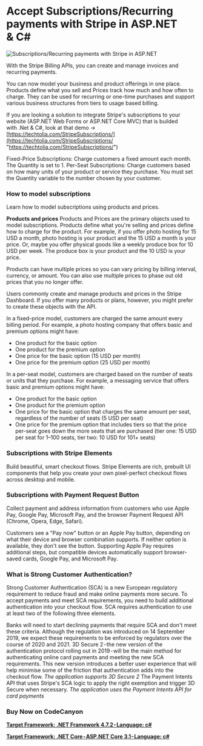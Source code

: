 # Accept Subscriptions/Recurring payments with Stripe in ASP.NET & C#

![Subscriptions/Recurring payments with Stripe in ASP.NET](https://miro.medium.com/max/625/1*SsSmQbhb2UbdQQf_cSHPWA.png "This is image title")

With the Stripe Billing APIs, you can create and manage invoices and recurring payments.

You can now model your business and product offerings in one place. Products define what you sell and Prices track how much and how often to charge. They can be used for recurring or one-time purchases and support various business structures from tiers to usage based billing.

If you are looking a solution to integrate Stripe's subscriptions to your website (ASP.NET Web Forms or ASP.NET Core MVC) that is builded with .Net & C#, look at that demo → [https://techtolia.com/StripeSubscriptions/](https://techtolia.com/StripeSubscriptions/ "https://techtolia.com/StripeSubscriptions/")

Fixed-Price Subscriptions: Charge customers a fixed amount each month. The Quantity is set to 1.
Per-Seat Subscriptions: Charge customers based on how many units of your product or service they purchase. You must set the Quantity variable to the number chosen by your customer.


### How to model subscriptions
Learn how to model subscriptions using products and prices.

**Products and prices**
Products and Prices are the primary objects used to model subscriptions. Products define what you're selling and prices define how to charge for the product. For example, if you offer photo hosting for 15 USD a month, photo hosting is your product and the 15 USD a month is your price. Or, maybe you offer physical goods like a weekly produce box for 10 USD per week. The produce box is your product and the 10 USD is your price.

Products can have multiple prices so you can vary pricing by billing interval, currency, or amount. You can also use multiple prices to phase out old prices that you no longer offer.

Users commonly create and manage products and prices in the Stripe Dashboard. If you offer many products or plans, however, you might prefer to create these objects with the API.

In a fixed-price model, customers are charged the same amount every billing period. For example, a photo hosting company that offers basic and premium options might have:
* One product for the basic option
* One product for the premium option
* One price for the basic option (15 USD per month)
* One price for the premium option (25 USD per month)

In a per-seat model, customers are charged based on the number of seats or units that they purchase. For example, a messaging service that offers basic and premium options might have:
* One product for the basic option
* One product for the premium option
* One price for the basic option that charges the same amount per seat, regardless of the number of seats (5 USD per seat)
* One price for the premium option that includes tiers so that the price per-seat goes down the more seats that are purchased (tier one: 15 USD per seat for 1–100 seats, tier two: 10 USD for 101+ seats)



### Subscriptions with Stripe Elements
Build beautiful, smart checkout flows. Stripe Elements are rich, prebuilt UI components that help you create your own pixel-perfect checkout flows across desktop and mobile.


### Subscriptions with Payment Request Button
Collect payment and address information from customers who use Apple Pay, Google Pay, Microsoft Pay, and the browser Payment Request API (Chrome, Opera, Edge, Safari).

Customers see a "Pay now" button or an Apple Pay button, depending on what their device and browser combination supports. If neither option is available, they don't see the button. Supporting Apple Pay requires additional steps, but compatible devices automatically support browser-saved cards, Google Pay, and Microsoft Pay.



### What is Strong Customer Authentication?
Strong Customer Authentication (SCA) is a new European regulatory requirement to reduce fraud and make online payments more secure. To accept payments and meet SCA requirements, you need to build additional authentication into your checkout flow. SCA requires authentication to use at least two of the following three elements.

Banks will need to start declining payments that require SCA and don't meet these criteria. Although the regulation was introduced on 14 September 2019, we expect these requirements to be enforced by regulators over the course of 2020 and 2021.
3D Secure 2 - the new version of the authentication protocol rolling out in 2019 - will be the main method for authenticating online card payments and meeting the new SCA requirements. This new version introduces a better user experience that will help minimise some of the friction that authentication adds into the checkout flow.
*The application supports 3D Secure 2*
The Payment Intents API that uses Stripe's SCA logic to apply the right exemption and trigger 3D Secure when necessary.
*The application uses the Payment Intents API for card payments*



### Buy Now on CodeCanyon
**[Target Framework: .NET Framework 4.7.2 - Language: c#](https://1.envato.market/Xxy7Ma "Target Framework: .NET Framework 4.7.2 - Language: c#")**

**[Target Framework: .NET Core - ASP.NET Core 3.1 - Language: c#](https://1.envato.market/Zdb7M1 "Target Framework: .NET Core - ASP.NET Core 3.1 - Language: c#")**

